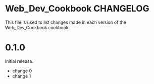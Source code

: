 # Web_Dev_Cookbook CHANGELOG

This file is used to list changes made in each version of the Web_Dev_Cookbook cookbook.

# 0.1.0

Initial release.

- change 0
- change 1

